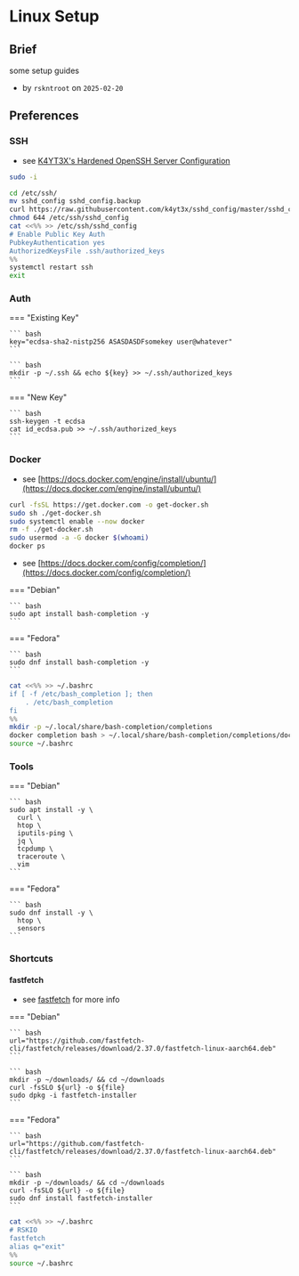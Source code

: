 # Linux Setup

## Brief

some setup guides

- by `rskntroot` on `2025-02-20`

## Preferences

### SSH

- see [K4YT3X's Hardened OpenSSH Server Configuration](https://github.com/k4yt3x/sshd_config)

``` bash
sudo -i
```

``` bash
cd /etc/ssh/
mv sshd_config sshd_config.backup
curl https://raw.githubusercontent.com/k4yt3x/sshd_config/master/sshd_config -o ./sshd_config
chmod 644 /etc/ssh/sshd_config
cat <<%% >> /etc/ssh/sshd_config
# Enable Public Key Auth
PubkeyAuthentication yes
AuthorizedKeysFile .ssh/authorized_keys
%%
systemctl restart ssh
exit
```

### Auth

=== "Existing Key"

    ``` bash
    key="ecdsa-sha2-nistp256 ASASDASDFsomekey user@whatever"
    ```

    ``` bash
    mkdir -p ~/.ssh && echo ${key} >> ~/.ssh/authorized_keys
    ```

=== "New Key"

    ``` bash
    ssh-keygen -t ecdsa
    cat id_ecdsa.pub >> ~/.ssh/authorized_keys
    ```

### Docker

- see [https://docs.docker.com/engine/install/ubuntu/](https://docs.docker.com/engine/install/ubuntu/)

``` bash
curl -fsSL https://get.docker.com -o get-docker.sh
sudo sh ./get-docker.sh
sudo systemctl enable --now docker
rm -f ./get-docker.sh
sudo usermod -a -G docker $(whoami)
docker ps
```

- see [https://docs.docker.com/config/completion/](https://docs.docker.com/config/completion/)

=== "Debian"

    ``` bash
    sudo apt install bash-completion -y
    ```

=== "Fedora"

    ``` bash
    sudo dnf install bash-completion -y
    ```

``` bash
cat <<%% >> ~/.bashrc
if [ -f /etc/bash_completion ]; then
    . /etc/bash_completion
fi
%%
mkdir -p ~/.local/share/bash-completion/completions
docker completion bash > ~/.local/share/bash-completion/completions/docker
source ~/.bashrc
```

### Tools

=== "Debian"

    ``` bash
    sudo apt install -y \
      curl \
      htop \
      iputils-ping \
      jq \
      tcpdump \
      traceroute \
      vim
    ```

=== "Fedora"

    ``` bash
    sudo dnf install -y \
      htop \
      sensors
    ```

### Shortcuts

#### fastfetch

- see [fastfetch](https://github.com/fastfetch-cli/fastfetch) for more info

=== "Debian"

    ``` bash
    url="https://github.com/fastfetch-cli/fastfetch/releases/download/2.37.0/fastfetch-linux-aarch64.deb"
    ```

    ``` bash
    mkdir -p ~/downloads/ && cd ~/downloads
    curl -fsSLO ${url} -o ${file}
    sudo dpkg -i fastfetch-installer
    ```

=== "Fedora"

    ``` bash
    url="https://github.com/fastfetch-cli/fastfetch/releases/download/2.37.0/fastfetch-linux-aarch64.deb"
    ```

    ``` bash
    mkdir -p ~/downloads/ && cd ~/downloads
    curl -fsSLO ${url} -o ${file}
    sudo dnf install fastfetch-installer
    ```

``` bash
cat <<%% >> ~/.bashrc
# RSKIO
fastfetch
alias q="exit"
%%
source ~/.bashrc
```
